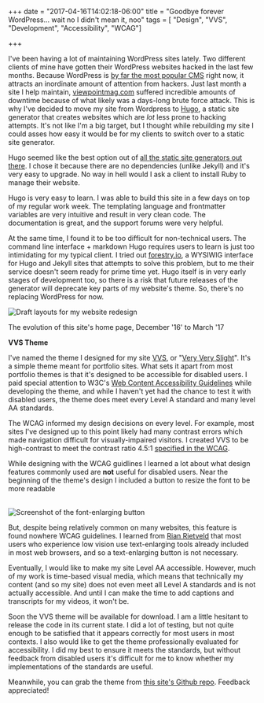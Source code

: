 +++
date = "2017-04-16T14:02:18-06:00"
title = "Goodbye forever WordPress... wait no I didn't mean it, noo"
tags = [ "Design", "VVS", "Development", "Accessibility", "WCAG"]

+++

I've been having a lot of maintaining WordPress sites lately. Two different clients of mine have gotten their WordPress websites hacked in the last few months. Because WordPress is <a href="https://blogvault.net/the-price-of-popularity-why-hackers-target-wordpress/">by far the most popular CMS</a> right now, it attracts an inordinate amount of attention from hackers. Just last month a site I help maintain, <a href="https://www.viewpointmag.com">viewpointmag.com</a> suffered incredible amounts of downtime because of what likely was a days-long brute force attack. This is why I've decided to move my site from Wordpress to <a href="https://gohugo.io">Hugo</a>, a static site generator that creates websites which are *lot* less prone to hacking attempts. It's not like I'm a big target, but I thought while rebuilding my site I could asses how easy it would be for my clients to switch over to a static site generator.

Hugo seemed like the best option out of <a href="https://www.smashingmagazine.com/2015/11/static-website-generators-jekyll-middleman-roots-hugo-review/">all the static site generators out there</a>. I chose it because there are no dependencies (unlike Jekyll) and it's very easy to upgrade. No way in hell would I ask a client to install Ruby to manage their website.

Hugo is very easy to learn. I was able to build this site in a few days on top of my regular work week. The templating language and frontmatter variables are very intuitive and result in very clean code. The documentation is great, and the support forums were very helpful.

At the same time, I found it to be too difficult for non-technical users. The command line interface + markdown Hugo requires users to learn is just too intimidating for my typical client. I tried out <a href="https://forestry.io/">forestry.io</a>, a WYSIWIG interface for Hugo and Jekyll sites that attempts to solve this problem, but to me their service doesn't seem ready for prime time yet. Hugo itself is in very early stages of development too, so there is a risk that future releases of the generator will deprecate key parts of my website's theme. So, there's no replacing WordPress for now.

<div class="post-media">
    <img src="/img/content/blog/2017-redesign/site-comps.jpg" alt="Draft layouts for my website redesign" />
            <p class="post-media-description">The evolution of this site's home page, December '16' to March '17</p>
</div>

<span id="theme">**VVS Theme**</span>


I've named the theme I designed for my site <a href="https://www.youtube.com/watch?v=JELMrzN81LQ">VVS</a>, or "<a href="https://www.urbandictionary.com/define.php?term=VVS">Very Very Slight</a>". It's a simple theme meant for portfolio sites. What sets it apart from most portfolio themes is that it's designed to be accessible for disabled users. I paid special attention to W3C's <a href="https://www.w3.org/WAI/intro/wcag">Web Content Accessibility Guidelines</a> while developing the theme, and while I haven't yet had the chance to test it with disabled users, the theme does meet every Level A standard and many level AA standards.

The WCAG informed my design decisions on every level. For example, most sites I've designed up to this point likely had many contrast errors which made navigation difficult for visually-impaired visitors. I created VVS to be high-contrast to meet the contrast ratio 4.5:1 <a href="https://www.w3.org/TR/WCAG/#visual-audio-contrast">specified in the WCAG</a>.

While designing with the WCAG guidlines I learned a lot about what design features commonly used are <strong>not</strong> useful for disabled users. Near the beginning of the theme's design I included a button to resize the font to be more readable

<br />

<img src="/img/content/blog/2017-redesign/font-size.jpg" alt="Screenshot of the font-enlarging button" />

<br />

But, despite being relatively common on many websites, this feature is found nowhere WCAG guidelines. I learned from <a href="https://wordpress.tv/2016/12/12/rian-rietveld-web-accessibility-where-to-start/">Rian Rietveld</a> that most users who experience low vision use text-enlarging tools already included in most web browsers, and so a text-enlarging button is not necessary.

Eventually, I would like to make my site Level AA accessible. However, much of my work is time-based visual media, which means that technically my content (and so my site) does not even meet all Level A standards and is not actually accessible. And until I can make the time to add captions and transcripts for my videos, it won't be.

Soon the VVS theme will be available for download. I am a little hesitant to release the code in its current state. I did a lot of testing, but not quite enough to be satisfied that it appears correctly for most users in most contexts. I also would like to get the theme professionally evaluated for accessibility. I did my best to ensure it meets the standards, but without feedback from disabled users it's difficult for me to know whether my implementations of the standards are useful.

Meanwhile, you can grab the theme from <a href="https://github.com/bpliston/brianliston.com/tree/master/themes/vvs">this site's Github repo</a>. Feedback appreciated!